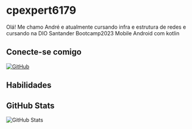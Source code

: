 # cpexpert6179
Olá! Me chamo André e atualmente cursando infra e estrutura de redes e cursando na DIO Santander Bootcamp2023 Mobile Android com kotlin

## Conecte-se comigo
[![GitHub](https://img.shields.io/badge/GitHub-000?style=for-the-badge&logo=github&logoColor=fff)](https://github.com/cpexpert6179)

## Habilidades


## GitHub Stats
![GitHub Stats](https://github-readme-stats.vercel.app/api?username=cpexpert6179&theme=transparent&bg_color=000&border_color=30A3DC&show_icons=true&icon_color=30A3DC&title_color=E94D5F&text_color=FFF)